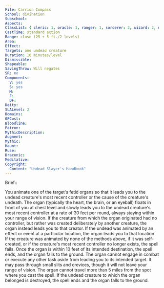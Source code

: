 ```yaml
---
File: Carrion Compass
School: divination
Subschool: 
Aspects: 
ClassList: { cleric: 1, oracle: 1, ranger: 1, sorcerer: 2, wizard: 2, witch: 1 }
CastTime: standard action
Range: close (25 + 5 ft./2 levels)
Area: 
Effect: 
Targets: one undead creature
Duration: 10 minutes/level
Dismissible: 
Shapeable: 
SavingThrow: Will negates
SR: no
Components:
  V: yes
  S: yes
  M: 
  F: 
  DF: 
Deity: 
SLALevel: 2
Domains: 
GPCost: 
Bloodline: 
Patron: 
MythicDescription: 
Augment: 
Mythic: 
Haunt: 
Ruse: 
Draconic: 
Meditative: 
Copyright:
  Content: "Undead Slayer's Handbook"
---
```

Brief:: 

You animate one of the target's fetid organs so that it leads you to the undead creature's most recent controller or the cause of the creature's undeath.  The organ (typically the heart, the brain, or an eyeball) floats in front of you at chest level and slowly leads you to the undead creature's most recent controller at a rate of 30 feet per round, always staying within your range of vision. If the creature from which the organ originated had no controller, but rather was created deliberately by another creature, the organ instead leads you to that creator.  If the undead was animated by an effect or event at a particular location, the organ leads you to that location.  If the creature was animated by none of the methods above, if it was self-created, or if the creature's most recent controller no longer exists, the spell fails. Once the organ is within 10 feet of its intended destination, the spell ends, and the organ falls to the ground.  The organ cannot engage in combat or execute any other task aside from leading you to its intended target. It may pass through small slits and crevices, though it will not leave your range of vision. The organ cannot travel more than 5 miles from the spot where you cast the spell. If the undead creature to which the organ belonged is destroyed, the spell ends and the organ falls to the ground.
